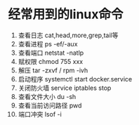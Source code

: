 # 经常用到的linux命令

1. 查看日志
    cat,head,more,grep,tail等
2. 查看进程
    ps -ef/-aux
3. 查看端口
    netstat -natlp
4. 赋权限
    chmod 755 xxx
5. 解压
    tar -zxvf / rpm -ivh
6. 启动程序
    systemctl start docker.service
7. 关闭防火墙
    service iptables stop
8. 查看文件大小
    du -sh
9. 查看当前访问路径
    pwd
10. 端口冲突
    lsof -i